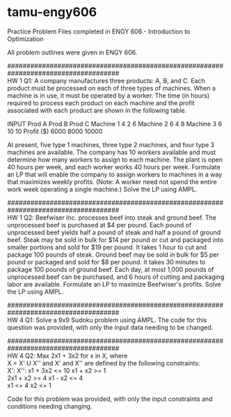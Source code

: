# tamu-engy606
Practice Problem Files completed in ENGY 606 - Introduction to Optimization

All problem outlines were given in ENGY 606.

#####################################################################################  
HW 1 Q1:
A company manufactures three products: A, B, and C. Each product must be processed on each of three types of machines. When a machine is in use, it must be operated by a worker. The time (in hours) required to process each product on each machine and the profit associated with each product are shown in the following table. 

INPUT     Prod A	Prod B	Prod C
Machine 1	    4	    2	      6
Machine 2	    6	    4	      8
Machine 3	    6	    10	    10
Profit ($)	6000	8000	  10000

At present, five type 1 machines, three type 2 machines, and four type 3 machines are available. The company has 10 workers available and must determine how many workers to assign to each machine. The plant is open 40 hours per week, and each worker works 40 hours per week. Formulate an LP that will enable the company to assign workers to machines in a way that maximizes weekly profits. (Note: A worker need not spend the entire work week operating a single machine.) Solve the LP using AMPL. 

#####################################################################################  
HW 1 Q2:
Beefwiser Inc. processes beef into steak and ground beef. The unprocessed beef is purchased at $4 per pound.  Each pound of unprocessed beef yields half a pound of steak and half a pound of ground beef.  Steak may be sold in bulk for $14 per pound or cut and packaged into smaller portions and sold for $19 per pound. It takes 1 hour to cut and package 100 pounds of steak. Ground beef may be sold in bulk for $5 per pound or packaged and sold for $8 per pound. It takes 30 minutes to package 100 pounds of ground beef.  Each day, at most 1,000 pounds of unprocessed beef can be purchased, and 6 hours of cutting and packaging labor are available. Formulate an LP to maximize Beefwiser's profits. Solve the LP using AMPL.

#####################################################################################  
HW 4 Q1:
Solve a 9x9 Sudoku problem using AMPL. The code for this question was provided, with only the input data needing to be changed. 

#####################################################################################  
HW 4 Q2: 
Max 2x1 + 3x2 for x in X, where  
X = X' U X'' and X' and X'' are defined by the following constraints:  
X':                        X'':
x1 + 3x2 <= 10             x1 + x2 >= 1  
2x1 + x2 >= 4              x1 - x2 <= 4  
x1       <= 4                   x2 <= 1  

Code for this problem was provided, with only the input constraints and conditions needing changing. 

